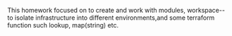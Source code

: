 This homework focused on to create and work with modules, workspace--to isolate infrastructure into different environments,and some terraform function such lookup, map(string) etc.